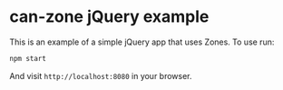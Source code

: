 
# can-zone jQuery example

This is an example of a simple jQuery app that uses Zones. To use run:

```js
npm start
```

And visit `http://localhost:8080` in your browser.
